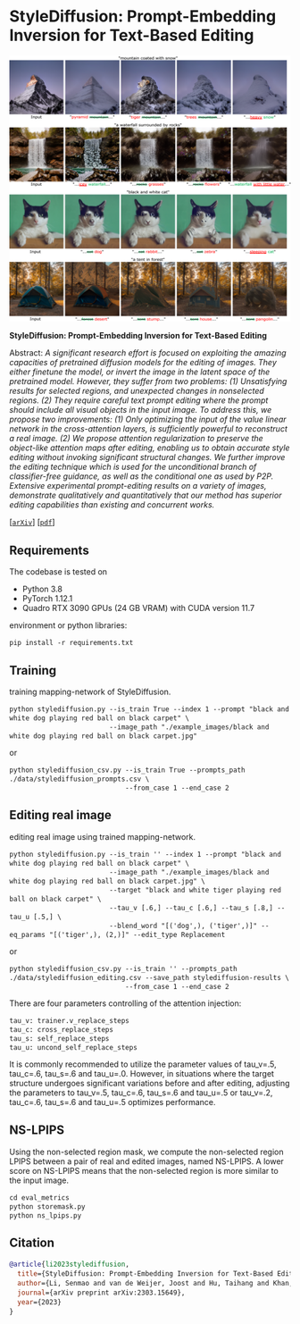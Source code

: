 # StyleDiffusion: Prompt-Embedding Inversion for Text-Based Editing</sub>

![Random Sample](./docs/stylediffusion_results.png)

**StyleDiffusion: Prompt-Embedding Inversion for Text-Based Editing**<br>

Abstract: *A significant research effort is focused on exploiting the amazing capacities of pretrained diffusion models for the editing of images. They either finetune the model, or invert the image in the latent space of the pretrained model. However, they suffer from two problems: (1) Unsatisfying results for selected regions, and unexpected changes in nonselected regions. (2) They require careful text prompt editing where the prompt should include all visual objects in the input image. To address this, we propose two improvements: (1) Only optimizing the input of the value linear network in the cross-attention layers, is sufficiently powerful to reconstruct a real image. (2) We propose attention regularization to preserve the object-like attention maps after editing, enabling us to obtain accurate style editing without invoking significant structural changes. We further improve the editing technique which is used for the unconditional branch of classifier-free guidance, as well as the conditional one as used by P2P. Extensive experimental prompt-editing results on a variety of images, demonstrate qualitatively and quantitatively that our method has superior editing capabilities than existing and concurrent works.*

[[`arXiv`](https://arxiv.org/abs/2303.15649)] [[`pdf`](https://arxiv.org/pdf/2303.15649.pdf)]

## Requirements
The codebase is tested on 
* Python 3.8
* PyTorch 1.12.1
* Quadro RTX 3090 GPUs (24 GB VRAM) with CUDA version 11.7

environment or python libraries:

```
pip install -r requirements.txt
```


## Training
training mapping-network of StyleDiffusion.

```
python stylediffusion.py --is_train True --index 1 --prompt "black and white dog playing red ball on black carpet" \
                         --image_path "./example_images/black and white dog playing red ball on black carpet.jpg"
```

or

```
python stylediffusion_csv.py --is_train True --prompts_path ./data/stylediffusion_prompts.csv \
                             --from_case 1 --end_case 2
```

## Editing real image

editing real image using trained mapping-network.
```
python stylediffusion.py --is_train '' --index 1 --prompt "black and white dog playing red ball on black carpet" \
                         --image_path "./example_images/black and white dog playing red ball on black carpet.jpg" \
                         --target "black and white tiger playing red ball on black carpet" \
                         --tau_v [.6,] --tau_c [.6,] --tau_s [.8,] --tau_u [.5,] \
                         --blend_word "[('dog',), ('tiger',)]" --eq_params "[('tiger',), (2,)]" --edit_type Replacement
```

or

```
python stylediffusion_csv.py --is_train '' --prompts_path ./data/stylediffusion_editing.csv --save_path stylediffusion-results \
                             --from_case 1 --end_case 2
```

There are four parameters controlling of the attention injection:
```
tau_v: trainer.v_replace_steps
tau_c: cross_replace_steps
tau_s: self_replace_steps
tau_u: uncond_self_replace_steps
```
It is commonly recommended to utilize the parameter values of tau_v=.5, tau_c=.6, tau_s=.6 and tau_u=.0. However, in situations where the target structure undergoes significant variations before and after editing, 
adjusting the parameters to tau_v=.5, tau_c=.6, tau_s=.6 and tau_u=.5 or tau_v=.2, tau_c=.6, tau_s=.6 and tau_u=.5 optimizes performance.

## NS-LPIPS

Using the non-selected region mask, we compute the non-selected region LPIPS between a pair of real and edited images, named NS-LPIPS. A lower score on NS-LPIPS means that the non-selected region is more similar to the input image.
```
cd eval_metrics
python storemask.py
python ns_lpips.py
```

## Citation

```bibtex
@article{li2023stylediffusion,
  title={StyleDiffusion: Prompt-Embedding Inversion for Text-Based Editing},
  author={Li, Senmao and van de Weijer, Joost and Hu, Taihang and Khan, Fahad Shahbaz and Hou, Qibin and Wang, Yaxing and Yang, Jian},
  journal={arXiv preprint arXiv:2303.15649},
  year={2023}
}
```




